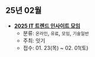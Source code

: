 ## 25년 02월
- __[2025 IT 트렌드 인사이트 모임](https://event-us.kr/itcreator/event/98240)__
  - 분류: `온라인`, `유료`, `모임`, `기술일반`
  - 주최: 잇기
  - 접수: 01. 23(목) ~ 02. 01(토)